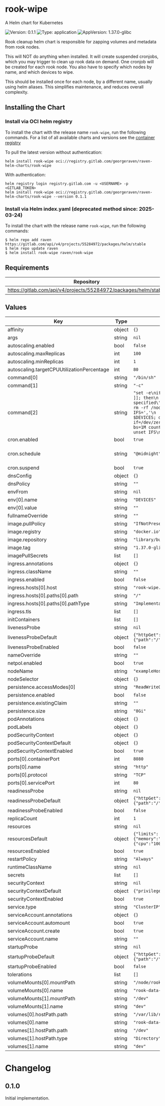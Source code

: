 # rook-wipe

A Helm chart for Kubernetes

![Version: 0.1.1](https://img.shields.io/badge/Version-0.1.1-informational?style=flat-square) ![Type: application](https://img.shields.io/badge/Type-application-informational?style=flat-square) ![AppVersion: 1.37.0-glibc](https://img.shields.io/badge/AppVersion-1.37.0--glibc-informational?style=flat-square)

Rook cleanup helm chart is responsible for zapping volumes and metadata from rook nodes.

This will NOT do anything when installed. It will create suspended cronjobs, which you may trigger to clean up rook data on demand.
One cronjob will be created for each rook node. You also have to specify which nodes by name, and which devices to wipe.

This should be installed once for each node, by a different name, usually using helm aliases. This simplifies maintenance, and reduces overall complexity.

## Installing the Chart

### Install via OCI helm registry

To install the chart with the release name `rook-wipe`, run the following commands.
For a list of all available charts and versions see the [container registry](https://gitlab.com/GeorgeRaven/raven-helm-charts/container_registry)

To pull the latest version without authentication:

```console
helm install rook-wipe oci://registry.gitlab.com/georgeraven/raven-helm-charts/rook-wipe
```

With authentication:

```console
helm registry login registry.gitlab.com -u <USERNAME> -p <GITLAB_TOKEN>
helm install rook-wipe oci://registry.gitlab.com/georgeraven/raven-helm-charts/rook-wipe --version 0.1.1
```

### Install via Helm index.yaml (deprecated method since: 2025-03-24)

To install the chart with the release name `rook-wipe`, run the following commands:

```console
$ helm repo add raven https://gitlab.com/api/v4/projects/55284972/packages/helm/stable
$ helm repo update raven
$ helm install rook-wipe raven/rook-wipe
```

## Requirements

| Repository | Name | Version |
|------------|------|---------|
| https://gitlab.com/api/v4/projects/55284972/packages/helm/stable | corvid | 0.11.0 |

## Values

| Key | Type | Default | Description |
|-----|------|---------|-------------|
| affinity | object | `{}` |  |
| args | string | `nil` |  |
| autoscaling.enabled | bool | `false` |  |
| autoscaling.maxReplicas | int | `100` |  |
| autoscaling.minReplicas | int | `1` |  |
| autoscaling.targetCPUUtilizationPercentage | int | `80` |  |
| command[0] | string | `"/bin/sh"` |  |
| command[1] | string | `"-c"` |  |
| command[2] | string | `"set -e\nif [[ -z \"$DEVICES\" ]]; then\n  echo \"No devices specified\"\n  exit 1\nelse\n  rm -rf /node/rook-data/*\n  IFS=','\n  for device in $DEVICES; do\n    dd if=/dev/zero of=${device} bs=1M count=100 oflag=direct\n  unset IFS\n  done\nfi\n"` |  |
| cron.enabled | bool | `true` | enable or disable cronjob |
| cron.schedule | string | `"@midnight"` | schedule for cronjob using Cron syntax https://kubernetes.io/docs/concepts/workloads/controllers/cron-jobs/#schedule-syntax |
| cron.suspend | bool | `true` | cronjob will not trigger on schedule but can be manually triggered |
| dnsConfig | object | `{}` |  |
| dnsPolicy | string | `""` |  |
| envFrom | string | `nil` |  |
| env[0].name | string | `"DEVICES"` |  |
| env[0].value | string | `""` |  |
| fullnameOverride | string | `""` |  |
| image.pullPolicy | string | `"IfNotPresent"` |  |
| image.registry | string | `"docker.io"` |  |
| image.repository | string | `"library/busybox"` |  |
| image.tag | string | `"1.37.0-glibc"` |  |
| imagePullSecrets | list | `[]` |  |
| ingress.annotations | object | `{}` |  |
| ingress.className | string | `""` |  |
| ingress.enabled | bool | `false` |  |
| ingress.hosts[0].host | string | `"rook-wipe.org.example"` |  |
| ingress.hosts[0].paths[0].path | string | `"/"` |  |
| ingress.hosts[0].paths[0].pathType | string | `"ImplementationSpecific"` |  |
| ingress.tls | list | `[]` |  |
| initContainers | list | `[]` |  |
| livenessProbe | string | `nil` | raw liveness probe overrides for user |
| livenessProbeDefault | object | `{"httpGet":{"path":"/","port":"http"}}` | default liveness probe if not specified by user |
| livenessProbeEnabled | bool | `false` | enable or disable liveness probe entirely |
| nameOverride | string | `""` |  |
| netpol.enabled | bool | `true` |  |
| nodeName | string | `"exampleHostName"` |  |
| nodeSelector | object | `{}` |  |
| persistence.accessModes[0] | string | `"ReadWriteOnce"` |  |
| persistence.enabled | bool | `false` |  |
| persistence.existingClaim | string | `""` |  |
| persistence.size | string | `"8Gi"` |  |
| podAnnotations | object | `{}` |  |
| podLabels | object | `{}` |  |
| podSecurityContext | object | `{}` | podSecurityContext for consumer overrides |
| podSecurityContextDefault | object | `{}` | default podSecurityContext if none specified |
| podSecurityContextEnabled | bool | `true` | enable or disable podSecurityContext entirely |
| ports[0].containerPort | int | `8080` |  |
| ports[0].name | string | `"http"` |  |
| ports[0].protocol | string | `"TCP"` |  |
| ports[0].servicePort | int | `80` |  |
| readinessProbe | string | `nil` | raw readiness probe overrides for user |
| readinessProbeDefault | object | `{"httpGet":{"path":"/","port":"http"}}` | default readiness probe if not specified by user |
| readinessProbeEnabled | bool | `false` | enable or disable readiness probe entirely |
| replicaCount | int | `1` |  |
| resources | string | `nil` | raw resources block overrides for user |
| resourcesDefault | object | `{"limits":{"memory":"200Mi"},"requests":{"cpu":"1000m"}}` | default resources if not specified by user |
| resourcesEnabled | bool | `true` | enable or disable resources entirely |
| restartPolicy | string | `"Always"` |  |
| runtimeClassName | string | `nil` |  |
| secrets | list | `[]` |  |
| securityContext | string | `nil` | securityContext for consumer overrides |
| securityContextDefault | object | `{"privileged":true}` | default securityContext if none specified |
| securityContextEnabled | bool | `true` | enable or disable securityContext entirely |
| service.type | string | `"ClusterIP"` |  |
| serviceAccount.annotations | object | `{}` |  |
| serviceAccount.automount | bool | `true` |  |
| serviceAccount.create | bool | `true` |  |
| serviceAccount.name | string | `""` |  |
| startupProbe | string | `nil` | raw startup probe overrides for user |
| startupProbeDefault | object | `{"httpGet":{"path":"/","port":"http"}}` | default startup probe if not specified by user |
| startupProbeEnabled | bool | `false` | enable or disable startup probe entirely |
| tolerations | list | `[]` |  |
| volumeMounts[0].mountPath | string | `"/node/rook-data"` |  |
| volumeMounts[0].name | string | `"rook-data-dir"` |  |
| volumeMounts[1].mountPath | string | `"/dev"` |  |
| volumeMounts[1].name | string | `"dev"` |  |
| volumes[0].hostPath.path | string | `"/var/lib/rook"` |  |
| volumes[0].name | string | `"rook-data-dir"` |  |
| volumes[1].hostPath.path | string | `"/dev"` |  |
| volumes[1].hostPath.type | string | `"Directory"` |  |
| volumes[1].name | string | `"dev"` |  |

# Changelog

## 0.1.0

Initial implementation.

